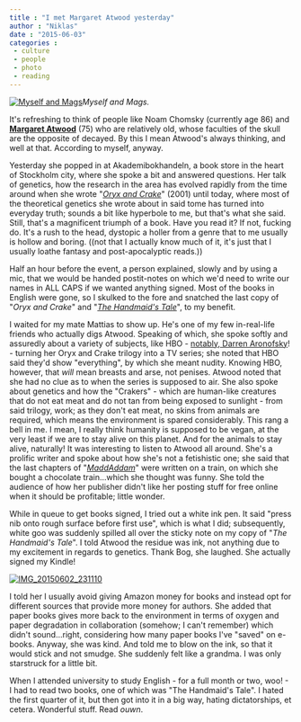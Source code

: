 ```yaml
---
title : "I met Margaret Atwood yesterday"
author : "Niklas"
date : "2015-06-03"
categories : 
 - culture
 - people
 - photo
 - reading
---
```


[![Myself and Mags](https://niklasblog.com/wp-content/IMG_20150602_175302-768x1024.jpg)](https://niklasblog.com/wp-content/IMG_20150602_175302.jpg)_Myself and Mags._

It's refreshing to think of people like Noam Chomsky (currently age 86) and **[Margaret Atwood](http://en.wikipedia.org/wiki/Margaret_Atwood)** (75) who are relatively old, whose faculties of the skull are the opposite of decayed. By this I mean Atwood's always thinking, and well at that. According to myself, anyway.

Yesterday she popped in at Akademibokhandeln, a book store in the heart of Stockholm city, where she spoke a bit and answered questions. Her talk of genetics, how the research in the area has evolved rapidly from the time around when she wrote "_[Oryx and Crake](http://en.wikipedia.org/wiki/Oryx_and_Crake)_" (2001) until today, where most of the theoretical genetics she wrote about in said tome has turned into everyday truth; sounds a bit like hyperbole to me, but that's what she said. Still, that's a magnificent triumph of a book. Have you read it? If not, fucking do. It's a rush to the head, dystopic a holler from a genre that to me usually is hollow and boring. ((not that I actually know much of it, it's just that I usually loathe fantasy and post-apocalyptic reads.))

Half an hour before the event, a person explained, slowly and by using a mic, that we would be handed postit-notes on which we'd need to write our names in ALL CAPS if we wanted anything signed. Most of the books in English were gone, so I skulked to the fore and snatched the last copy of "_Oryx and Crake_" and "_[The Handmaid's Tale](http://en.wikipedia.org/wiki/The_Handmaid%27s_Tale)_", to my benefit.

I waited for my mate Mattias to show up. He's one of my few in-real-life friends who actually digs Atwood. Speaking of which, she spoke softly and assuredly about a variety of subjects, like HBO - [notably, Darren Aronofsky](http://deadline.com/2014/06/darren-aronofsky-maddaddam-book-trilogy-as-hbo-series-740285)! - turning her Oryx and Crake trilogy into a TV series; she noted that HBO said they'd show "everything", by which she meant nudity. Knowing HBO, however, that _will_ mean breasts and arse, not penises. Atwood noted that she had no clue as to when the series is supposed to air. She also spoke about genetics and how the "Crakers" - which are human-like creatures that do not eat meat and do not tan from being exposed to sunlight - from said trilogy, work; as they don't eat meat, no skins from animals are required, which means the environment is spared considerably. This rang a bell in me. I mean, I really think humanity is supposed to be vegan, at the very least if we are to stay alive on this planet. And for the animals to stay alive, naturally! It was interesting to listen to Atwood all around. She's a prolific writer and spoke about how she's not a fetishistic one; she said that the last chapters of "_[MaddAddam](http://en.wikipedia.org/wiki/MaddAddam)_" were written on a train, on which she bought a chocolate train...which she thought was funny. She told the audience of how her publisher didn't like her posting stuff for free online when it should be profitable; little wonder.

While in queue to get books signed, I tried out a white ink pen. It said "press nib onto rough surface before first use", which is what I did; subsequently, white goo was suddenly spilled all over the sticky note on my copy of "_The Handmaid's Tale_". I told Atwood the residue was ink, not anything due to my excitement in regards to genetics. Thank Bog, she laughed. She actually signed my Kindle!

[![IMG_20150602_231110](https://niklasblog.com/wp-content/IMG_20150602_231110-1024x584.jpg)](https://niklasblog.com/wp-content/IMG_20150602_231110.jpg)

I told her I usually avoid giving Amazon money for books and instead opt for different sources that provide more money for authors. She added that paper books gives more back to the environment in terms of oxygen and paper degradation in collaboration (somehow; I can't remember) which didn't sound...right, considering how many paper books I've "saved" on e-books. Anyway, she was kind. And told me to blow on the ink, so that it would stick and not smudge. She suddenly felt like a grandma. I was only starstruck for a little bit.

When I attended university to study English - for a full month or two, woo! - I had to read two books, one of which was "The Handmaid's Tale". I hated the first quarter of it, but then got into it in a big way, hating dictatorships, et cetera. Wonderful stuff. Read _ouwn_.
